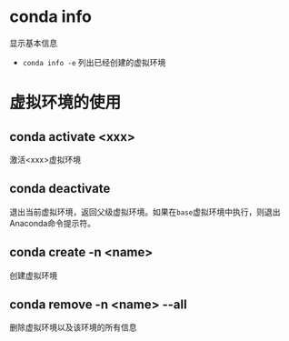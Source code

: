 # conda info
显示基本信息
- `conda info -e` 列出已经创建的虚拟环境

# 虚拟环境的使用
## conda activate \<xxx>
激活\<xxx>虚拟环境
## conda deactivate
退出当前虚拟环境，返回父级虚拟环境。如果在`base`虚拟环境中执行，则退出Anaconda命令提示符。

## conda create -n \<name>
创建虚拟环境

## conda remove -n \<name> --all
删除虚拟环境以及该环境的所有信息